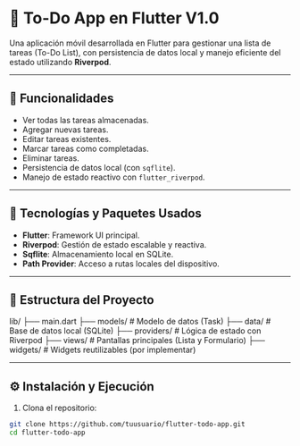 # 📝 To-Do App en Flutter V1.0

Una aplicación móvil desarrollada en Flutter para gestionar una lista de tareas (To-Do List), con persistencia de datos local y manejo eficiente del estado utilizando **Riverpod**.

---

## 🚀 Funcionalidades

- Ver todas las tareas almacenadas.
- Agregar nuevas tareas.
- Editar tareas existentes.
- Marcar tareas como completadas.
- Eliminar tareas.
- Persistencia de datos local (con `sqflite`).
- Manejo de estado reactivo con `flutter_riverpod`.

---

## 🧱 Tecnologías y Paquetes Usados

- **Flutter**: Framework UI principal.
- **Riverpod**: Gestión de estado escalable y reactiva.
- **Sqflite**: Almacenamiento local en SQLite.
- **Path Provider**: Acceso a rutas locales del dispositivo.

---

## 📁 Estructura del Proyecto
lib/
├── main.dart
├── models/ # Modelo de datos (Task)
├── data/ # Base de datos local (SQLite)
├── providers/ # Lógica de estado con Riverpod
├── views/ # Pantallas principales (Lista y Formulario)
├── widgets/ # Widgets reutilizables (por implementar)

---

## ⚙️ Instalación y Ejecución

1. Clona el repositorio:

```bash
git clone https://github.com/tuusuario/flutter-todo-app.git
cd flutter-todo-app
```